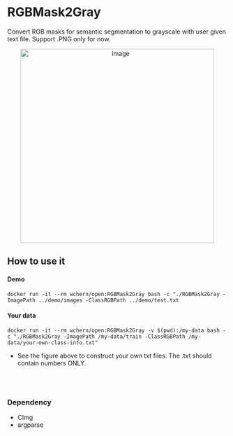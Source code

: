 # RGBMask2Gray
Convert RGB masks for semantic segmentation to grayscale with user given text file. Support .PNG only for now.
<p align="center">
  <img width="444" alt="image" src="https://user-images.githubusercontent.com/40074617/114411631-5c319200-9b7a-11eb-9191-2f410ed14f88.png">
</p>

## How to use it

#### Demo
```
docker run -it --rm wchern/open:RGBMask2Gray bash -c "./RGBMask2Gray -ImagePath ../demo/images -ClassRGBPath ../demo/test.txt
```
#### Your data
```
docker run -it --rm wchern/open:RGBMask2Gray -v $(pwd):/my-data bash -c "./RGBMask2Gray -ImagePath /my-data/train -ClassRGBPath /my-data/your-own-class-info.txt"
```
- See the figure above to construct your own txt files. The .txt should contain numbers ONLY.</br>
</br>
</br>

### Dependency
- CImg </br>
- argparse
